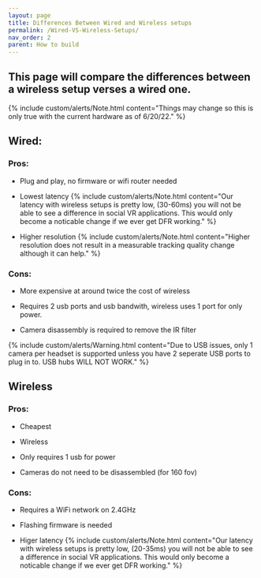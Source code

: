 ```yaml
---
layout: page
title: Differences Between Wired and Wireless setups
permalink: /Wired-VS-Wireless-Setups/
nav_order: 2
parent: How to build
---
```


## This page will compare the differences between a wireless setup verses a wired one.

{% include custom/alerts/Note.html content="Things may change so this is only true with the current hardware as of 6/20/22." %}

## Wired:

### Pros:

- Plug and play, no firmware or wifi router needed

- Lowest latency
{% include custom/alerts/Note.html content="Our latency with wireless setups is pretty low, (30-60ms) you will not be able to see a difference in social VR applications. This would only become a noticable change if we ever get DFR working." %}

- Higher resolution
{% include custom/alerts/Note.html content="Higher resolution does not result in a measurable tracking quality change although it can help." %}

### Cons:

- More expensive at around twice the cost of wireless

- Requires 2 usb ports and usb bandwith, wireless uses 1 port for only power.

- Camera disassembly is required to remove the IR filter

{% include custom/alerts/Warning.html content="Due to USB issues, only 1 camera per headset is supported unless you have 2 seperate USB ports to plug in to. USB hubs WILL NOT WORK." %}

## Wireless

### Pros:

- Cheapest

- Wireless

- Only requires 1 usb for power

- Cameras do not need to be disassembled (for 160 fov)

### Cons:

- Requires a WiFi network on 2.4GHz 

- Flashing firmware is needed

- Higer latency
{% include custom/alerts/Note.html content="Our latency with wireless setups is pretty low, (20-35ms) you will not be able to see a difference in social VR applications. This would only become a noticable change if we ever get DFR working." %}

